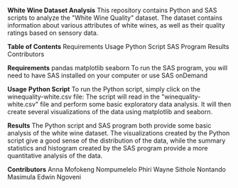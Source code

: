 **White Wine Dataset Analysis**
This repository contains Python and SAS scripts to analyze the "White Wine Quality" dataset. The dataset contains information about various attributes of white wines, as well as their quality ratings based on sensory data.

**Table of Contents**
Requirements
Usage
Python Script
SAS Program
Results
Contributors

**Requirements**
pandas
matplotlib
seaborn
To run the SAS program, you will need to have SAS installed on your computer or use SAS onDemand

**Usage**
**Python Script**
To run the Python script, simply click on the winequality-white.csv file:
The script will read in the "winequality-white.csv" file and perform some basic exploratory data analysis. It will then create several visualizations of the data using matplotlib and seaborn.

**Results**
The Python script and SAS program both provide some basic analysis of the white wine dataset. The visualizations created by the Python script give a good sense of the distribution of the data, while the summary statistics and histogram created by the SAS program provide a more quantitative analysis of the data.

**Contributors**
Anna Mofokeng
Nompumelelo Phiri
Wayne Sithole
Nontando Masimula
Edwin Ngoveni
